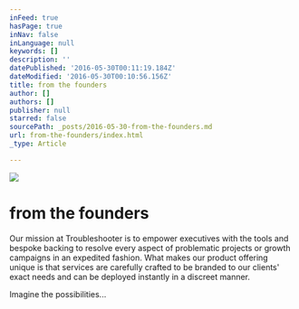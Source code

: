 ```yaml
---
inFeed: true
hasPage: true
inNav: false
inLanguage: null
keywords: []
description: ''
datePublished: '2016-05-30T00:11:19.184Z'
dateModified: '2016-05-30T00:10:56.156Z'
title: from the founders
author: []
authors: []
publisher: null
starred: false
sourcePath: _posts/2016-05-30-from-the-founders.md
url: from-the-founders/index.html
_type: Article

---
```

![](https://the-grid-user-content.s3-us-west-2.amazonaws.com/59a60c50-2c8a-41c3-b40e-08074fc164ab.png)

# from the founders

Our mission at Troubleshooter is to empower executives with the tools and bespoke backing to resolve every aspect of problematic projects or growth campaigns in an expedited fashion. What makes our product offering unique is that services are carefully crafted to be branded to our clients' exact needs and can be deployed instantly in a discreet manner.

Imagine the possibilities...